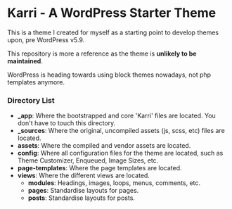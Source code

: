 # Karri - A WordPress Starter Theme

This is a theme I created for myself as a starting point to develop themes upon, pre WordPress v5.9.

This repository is more a reference as the theme is **unlikely to be maintained**.

WordPress is heading towards using block themes nowadays, not php templates anymore.

### Directory List

- **_app**: Where the bootstrapped and core 'Karri' files are located. You don't have to touch this directory.
- **_sources**: Where the original, uncompiled assets (js, scss, etc) files are located.
- **assets**: Where the compiled and vendor assets are located.
- **config**: Where all configuration files for the theme are located, such as Theme Customizer, Enqueued, Image Sizes, etc.
- **page-templates**: Where the page templates are located.
- **views**: Where the different views are located.
    - **modules**: Headings, images, loops, menus, comments, etc.
    - **pages**: Standardise layouts for pages.
    - **posts**: Standardise layouts for posts.